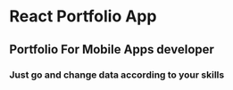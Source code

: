 
# React Portfolio App
## Portfolio For Mobile Apps developer

### Just go and change data according to your skills
